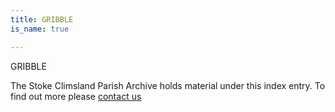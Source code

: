 ```yaml
---
title: GRIBBLE
is_name: true

---
```


GRIBBLE


The Stoke Climsland Parish Archive holds material under this index entry. To find out more please [contact us](/contact/)

